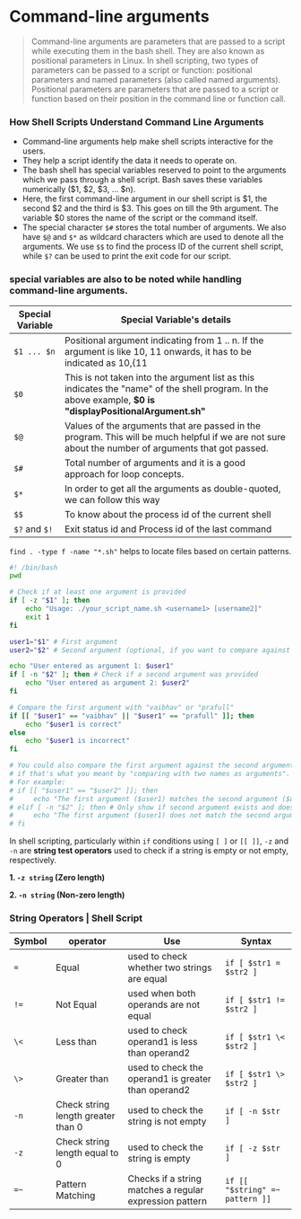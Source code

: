 # Command-line arguments

>Command-line arguments are parameters that are passed to a script while executing them in the bash shell. They are also known as positional parameters in Linux. In shell scripting, two types of parameters can be passed to a script or function: positional parameters and named parameters (also called named arguments). Positional parameters are parameters that are passed to a script or function based on their position in the command line or function call.
### How Shell Scripts Understand Command Line Arguments
- Command-line arguments help make shell scripts interactive for the users.
- They help a script identify the data it needs to operate on.
- The bash shell has special variables reserved to point to the arguments which we pass through a shell script. Bash saves these variables numerically ($1, $2, $3, … $n).
- Here, the first command-line argument in our shell script is $1, the second $2 and the third is $3. This goes on till the 9th argument. The variable $0 stores the name of the script or the command itself.
- The special character `$#` stores the total number of arguments. We also have `$@` and `$*` as wildcard characters which are used to denote all the arguments. We use `$$` to find the process ID of the current shell script, while `$?` can be used to print the exit code for our script.

### special variables are also to be noted while handling command-line arguments.
| Special Variable | Special Variable's details |
|---|---|
| `$1 ... $n` | Positional argument indicating from 1 .. n. If the argument is like 10, 11 onwards, it has to be indicated as ${10},${11 |
| `$0` | This is not taken into the argument list as this indicates the "name" of the shell program. In the above example, **$0 is "displayPositionalArgument.sh"** |
| `$@` | Values of the arguments that are passed in the program. This will be much helpful if we are not sure about the number of arguments that got passed. |
| `$#` | Total number of arguments and it is a good approach for loop concepts. |
| `$*` | In order to get all the arguments as double-quoted, we can follow this way |
| `$$` | To know about the process id of the current shell |
| `$?` and `$!` | Exit status id and Process id of the last command |


`find . -type f -name "*.sh"` helps to locate files based on certain patterns.


```bash
#! /bin/bash
pwd

# Check if at least one argument is provided
if [ -z "$1" ]; then
    echo "Usage: ./your_script_name.sh <username1> [username2]"
    exit 1
fi

user1="$1" # First argument
user2="$2" # Second argument (optional, if you want to compare against a second specific user)

echo "User entered as argument 1: $user1"
if [ -n "$2" ]; then # Check if a second argument was provided
    echo "User entered as argument 2: $user2"
fi

# Compare the first argument with "vaibhav" or "prafull"
if [[ "$user1" == "vaibhav" || "$user1" == "prafull" ]]; then
    echo "$user1 is correct"
else
    echo "$user1 is incorrect"
fi

# You could also compare the first argument against the second argument provided
# if that's what you meant by "comparing with two names as arguments".
# For example:
# if [[ "$user1" == "$user2" ]]; then
#     echo "The first argument ($user1) matches the second argument ($user2)."
# elif [ -n "$2" ]; then # Only show if second argument exists and doesn't match
#     echo "The first argument ($user1) does not match the second argument ($user2)."
# fi
```

In shell scripting, particularly within `if` conditions using `[ ]` or `[[ ]]`, `-z` and `-n` are **string test operators** used to check if a string is empty or not empty, respectively.

**1. `-z string` (Zero length)**

**2. `-n string` (Non-zero length)**

### String Operators | Shell Script
| Symbol | operator | Use | Syntax |
|---|---|---|---|
| `=` | Equal | used to check whether two strings are equal | `if [ $str1 = $str2 ]` |
| `!=` | Not Equal | used when both operands are not equal | `if [ $str1 != $str2 ]` |
| `\<` | Less than | used to check operand1 is less than operand2 | `if [ $str1 \< $str2 ]` |
| `\>` | Greater than | used to check the operand1 is greater than operand2 | `if [ $str1 \> $str2 ]` |
| `-n` | Check string length greater than 0 | used to check the string is not empty | `if [ -n $str ]` |
| `-z` | Check string length equal to 0 | used to check the string is empty | `if [ -z $str ]` |
| `=~` | Pattern Matching | Checks if a string matches a regular expression pattern | `if [[ "$string" =~ pattern ]]` |
